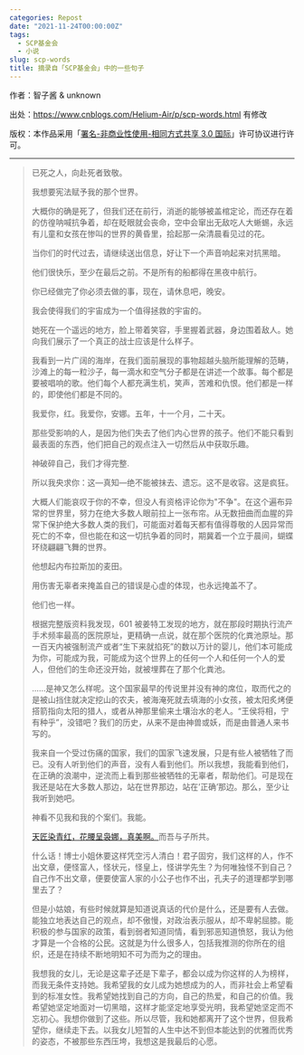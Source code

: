 ```yaml
---
categories: Repost
date: "2021-11-24T00:00:00Z"
tags:
  - SCP基金会
  - 小说
slug: scp-words
title: 摘录自「SCP基金会」中的一些句子
---
```


作者：智子酱 & unknown

出处：https://www.cnblogs.com/Helium-Air/p/scp-words.html 有修改

版权：本作品采用「[署名-非商业性使用-相同方式共享 3.0 国际](https://creativecommons.org/licenses/by-nc-sa/3.0/)」许可协议进行许可。

---

> 已死之人，向赴死者致敬。
>
> 我想要宪法赋予我的那个世界。
>
> 大概你的确是死了，但我们还在前行，消逝的能够被盖棺定论，而还存在着的仿徨呐喊抗争着，却在眨眼就会丧命，空中会窜出无敌吃人大蜥蜴，永远有儿童和女孩在惨叫的世界的黄昏里，拾起那一朵清晨看见过的花。
>
> 当你们的时代过去，请继续送出信息，好让下一个声音响起来对抗黑暗。
>
> 他们很快乐，至少在最后之前。不是所有的船都得在黑夜中航行。
>
> 你已经做完了你必须去做的事，现在，请休息吧，晚安。
>
> 我会使得我们的宇宙成为一个值得拯救的宇宙的。
>
> 她死在一个遥远的地方，脸上带着笑容，手里握着武器，身边围着敌人。她向我们展示了一个真正的战士应该是什么样子。
>
> 我看到一片广阔的海岸，在我们面前展现的事物超越头脑所能理解的范畴，沙滩上的每一粒沙子，每一滴水和空气分子都是在讲述一个故事。每个都是要被唱响的歌。他们每个人都充满生机，笑声，苦难和仇恨。他们都是一样的，即使他们都是不同的。
>
> 我爱你，红。我爱你，安娜。五年，十一个月，二十天。
>
> 那些受影响的人，是因为他们失去了他们内心世界的孩子。他们不能只看到最表面的东西，他们把自己的观点注入一切然后从中获取乐趣。
>
> 神破碎自己，我们才得完整.
>
> 所以我央求你：这—真知—绝不能被抹去、遗忘。这不是收容。这是疯狂。
>
> 大概人们能哀叹于你的不幸，但没人有资格评论你为"不争"。在这个遍布异常的世界里，努力在绝大多数人眼前拉上一张布帘。从无数扭曲而血腥的异常下保护绝大多数人类的我们，可能面对着每天都有值得尊敬的人因异常而死亡的不幸，但也能在和这一切抗争着的同时，期冀着一个立于晨间，蝴蝶环绕翩翩飞舞的世界。
>
> 他想起内布拉斯加的麦田。
>
> 用伤害无辜者来掩盖自己的错误是心虚的体现，也永远掩盖不了。
>
> 他们也一样。
>
> 根据完整版资料我发现，601 被姜特工发现的地方，就在那段时期执行流产手术频率最高的医院原址，更精确一点说，就在那个医院的化粪池原址。那一百天内被强制流产或者“生下来就掐死”的数以万计的婴儿，他们本可能成为你，可能成为我，可能成为这个世界上的任何一个人和任何一个人的爱人，但他们的生命还没开始，就被埋葬在了那个化粪池。
>
> ……是神又怎么样呢。这个国家最早的传说里并没有神的席位，取而代之的是被山挡住就决定挖山的农夫，被海淹死就去填海的小女孩，被太阳炙烤便搭箭指向太阳的猎人，或者从神那里偷来土壤治水的老人。“王侯将相，宁有种乎”，没错吧？我们的历史，从来不是由神兽或妖，而是由普通人来书写的。
>
> 我来自一个受过伤痛的国家，我们的国家飞速发展，只是有些人被牺牲了而已。没有人听到他们的声音，没有人看到他们。所以我想，我能看到他们，在正确的浪潮中，逆流而上看到那些被牺牲的无辜者，帮助他们。可是现在我还是站在大多数人那边，站在世界那边，站在’正确’那边。那么，至少让我听到她吧。
>
> 神看不见我和我的个案们。我能。
>
> [天匠染青红，花腰呈袅娜，真美啊。](http://scp-wiki-cn.wikidot.com/scp-cn-073)而吾与子所共。
>
> 什么话！博士小姐休要这样凭空污人清白！君子固穷，我们这样的人，作不出文章，便怪富人，怪状元，怪皇上，怪讲学先生？为何唯独怪不到自己？自己作不出文章，便要使富人家的小公子也作不出，孔夫子的道理都学到哪里去了？
>
> 但是小姑娘，有些时候就算是知道说真话的代价是什么，还是要有人去做。能独立地表达自己的观点，却不傲慢，对政治表示服从，却不卑躬屈膝。能积极的参与国家的政策，看到弱者知道同情，看到邪恶知道愤怒，我认为他才算是一个合格的公民。这就是为什么很多人，包括我推测的你所在的组织，还是在持续不断地明知不可为而为之的理由。
>
> 我想我的女儿，无论是这辈子还是下辈子，都会以成为你这样的人为榜样，而我无条件支持她。我希望我的女儿成为她想成为的人，而非社会上希望看到的标准女性。我希望她找到自己的方向，自己的热爱，和自己的价值。我希望她坚定地面对一切黑暗，这样才能坚定地享受光明，我希望她坚定而不忘初心。我想你做到了这些。所以尽管，我和她都离开了这个世界，但我希望你，继续走下去。以我女儿短暂的人生中达不到但本能达到的优雅而优秀的姿态，不被那些东西压垮，我想这是我最后的心愿。
